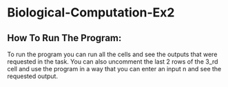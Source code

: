 # Biological-Computation-Ex2
## How To Run The Program:
To run the program you can run all the cells and see the outputs that were requested in the task.
You can also uncomment the last 2 rows of the 3_rd cell and use the program in a way that you can enter an input n and see the requested output.
